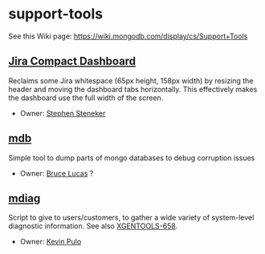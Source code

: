 support-tools
=============

See this Wiki page:
https://wiki.mongodb.com/display/cs/Support+Tools

[Jira Compact Dashboard](./scripts/tampermonkey/jira_compact_dashboard.js)
--
Reclaims some Jira whitespace (65px height, 158px width) by resizing the header and moving the dashboard tabs horizontally. This effectively makes the dashboard use the full width of the screen.

- Owner: [Stephen Steneker](mailto:stennie@mongodb.com)

[mdb](./mdb)
--
Simple tool to dump parts of mongo databases to debug corruption issues

- Owner: [Bruce Lucas](mailto:bruce.lucas@@mongodb.com) ?

[mdiag](./mdiag)
--
Script to give to users/customers, to gather a wide variety of system-level diagnostic information.
See also [XGENTOOLS-658](https://jira.mongodb.org/browse/XGENTOOLS-658).

- Owner: [Kevin Pulo](mailto:kevin.pulo@mongodb.com)
